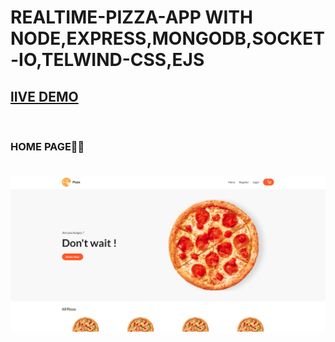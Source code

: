 # REALTIME-PIZZA-APP WITH NODE,EXPRESS,MONGODB,SOCKET-IO,TELWIND-CSS,EJS

## [lIVE DEMO](https://realtime-pizza.tk/)
</br>


### HOME PAGE🚀🚀</br></br>


![deep](home.png)

